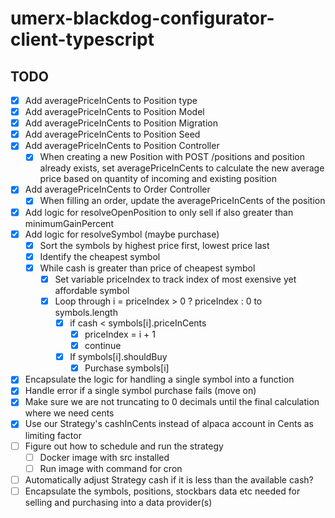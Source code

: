 # umerx-blackdog-configurator-client-typescript

## TODO

-   [x] Add averagePriceInCents to Position type
-   [x] Add averagePriceInCents to Position Model
-   [x] Add averagePriceInCents to Position Migration
-   [x] Add averagePriceInCents to Position Seed
-   [x] Add averagePriceInCents to Position Controller
    -   [x] When creating a new Position with POST /positions and position already exists, set averagePriceInCents to calculate the new average price based on quantity of incoming and existing position
-   [x] Add averagePriceInCents to Order Controller
    -   [x] When filling an order, update the averagePriceInCents of the position
-   [x] Add logic for resolveOpenPosition to only sell if also greater than minimumGainPercent
-   [x] Add logic for resolveSymbol (maybe purchase)
    -   [x] Sort the symbols by highest price first, lowest price last
    -   [x] Identify the cheapest symbol
    -   [x] While cash is greater than price of cheapest symbol
        -   [x] Set variable priceIndex to track index of most exensive yet affordable symbol
        -   [x] Loop through i = priceIndex > 0 ? priceIndex : 0 to symbols.length
            -   [x] if cash < symbols[i].priceInCents
                -   [x] priceIndex = i + 1
                -   [x] continue
            -   [x] If symbols[i].shouldBuy
                -   [x] Purchase symbols[i]
-   [x] Encapsulate the logic for handling a single symbol into a function
-   [x] Handle error if a single symbol purchase fails (move on)
-   [x] Make sure we are not truncating to 0 decimals until the final calculation where we need cents
-   [x] Use our Strategy's cashInCents instead of alpaca account in Cents as limiting factor
-   [ ] Figure out how to schedule and run the strategy
    -   [ ] Docker image with src installed
    -   [ ] Run image with command for cron
-   [ ] Automatically adjust Strategy cash if it is less than the available cash?
-   [ ] Encapsulate the symbols, positions, stockbars data etc needed for selling and purchasing into a data provider(s)
